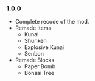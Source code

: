### 1.0.0
* Complete recode of the mod.
* Remade Items
    * Kunai
    * Shuriken
    * Explosive Kunai
    * Senbon
* Remade Blocks
    * Paper Bomb
    * Bonsai Tree
